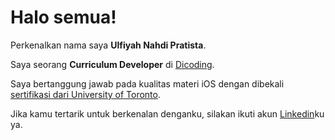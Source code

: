 # Halo semua! 

Perkenalkan nama saya **Ulfiyah Nahdi Pratista**.<br>

Saya seorang **Curriculum Developer** di [Dicoding](https://www.dicoding.com/).<br>

Saya bertanggung jawab pada kualitas materi iOS dengan dibekali [sertifikasi dari University of Toronto](https://www.coursera.org/account/accomplishments/specialization/CLKJD8XBXJ3M).<br>

Jika kamu tertarik untuk berkenalan denganku, silakan ikuti akun [Linkedin](https://www.linkedin.com/in/ulfiyah-n-pratista/)ku ya.
